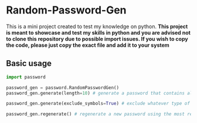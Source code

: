 # Random-Password-Gen
This is a mini project created to test my knowledge on python.
**This project is meant to showcase and test my skills in python and you are advised not to clone this repository due to possible import issues. If you wish to copy the code, please just copy the exact file and add it to your system**

## Basic usage
```py
import password

password_gen = password.RandomPasswordGen()
password_gen.generate(length=10) # generate a password that contains alphabets, numbers and symbols of 10 letters

password_gen.generate(exclude_symbols=True) # exclude whatever type of letters you do not want to contain

password_gen.regenerate() # regenerate a new password using the most recent arguments you have used before this
```
